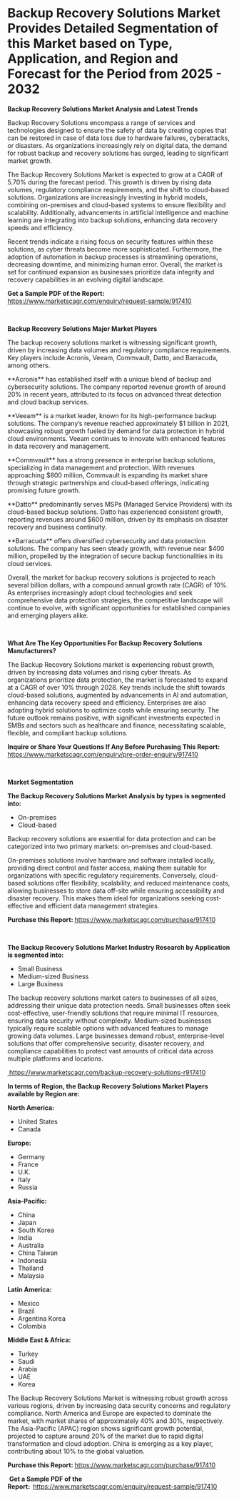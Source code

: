 <p><h1>Backup Recovery Solutions Market Provides Detailed Segmentation of this Market based on Type, Application, and Region and Forecast for the Period from 2025 - 2032</h1></p><p><strong>Backup Recovery Solutions Market Analysis and Latest Trends</strong></p>
<p><p>Backup Recovery Solutions encompass a range of services and technologies designed to ensure the safety of data by creating copies that can be restored in case of data loss due to hardware failures, cyberattacks, or disasters. As organizations increasingly rely on digital data, the demand for robust backup and recovery solutions has surged, leading to significant market growth.</p><p>The Backup Recovery Solutions Market is expected to grow at a CAGR of 5.70% during the forecast period. This growth is driven by rising data volumes, regulatory compliance requirements, and the shift to cloud-based solutions. Organizations are increasingly investing in hybrid models, combining on-premises and cloud-based systems to ensure flexibility and scalability. Additionally, advancements in artificial intelligence and machine learning are integrating into backup solutions, enhancing data recovery speeds and efficiency.</p><p>Recent trends indicate a rising focus on security features within these solutions, as cyber threats become more sophisticated. Furthermore, the adoption of automation in backup processes is streamlining operations, decreasing downtime, and minimizing human error. Overall, the market is set for continued expansion as businesses prioritize data integrity and recovery capabilities in an evolving digital landscape.</p></p>
<p><strong>Get a Sample PDF of the Report:&nbsp;</strong> <a href="https://www.marketscagr.com/enquiry/request-sample/917410?utm_campaign=2039&utm_medium=2&utm_source=Github&utm_content=ia&utm_term=16042025&utm_id=backup-recovery-solutions">https://www.marketscagr.com/enquiry/request-sample/917410</a></p>
<p>&nbsp;</p>
<p><strong>Backup Recovery Solutions Major Market Players</strong></p>
<p><p>The backup recovery solutions market is witnessing significant growth, driven by increasing data volumes and regulatory compliance requirements. Key players include Acronis, Veeam, Commvault, Datto, and Barracuda, among others.</p><p>**Acronis** has established itself with a unique blend of backup and cybersecurity solutions. The company reported revenue growth of around 20% in recent years, attributed to its focus on advanced threat detection and cloud backup services. </p><p>**Veeam** is a market leader, known for its high-performance backup solutions. The company’s revenue reached approximately $1 billion in 2021, showcasing robust growth fueled by demand for data protection in hybrid cloud environments. Veeam continues to innovate with enhanced features in data recovery and management.</p><p>**Commvault** has a strong presence in enterprise backup solutions, specializing in data management and protection. With revenues approaching $800 million, Commvault is expanding its market share through strategic partnerships and cloud-based offerings, indicating promising future growth.</p><p>**Datto** predominantly serves MSPs (Managed Service Providers) with its cloud-based backup solutions. Datto has experienced consistent growth, reporting revenues around $600 million, driven by its emphasis on disaster recovery and business continuity.</p><p>**Barracuda** offers diversified cybersecurity and data protection solutions. The company has seen steady growth, with revenue near $400 million, propelled by the integration of secure backup functionalities in its cloud services.</p><p>Overall, the market for backup recovery solutions is projected to reach several billion dollars, with a compound annual growth rate (CAGR) of 10%. As enterprises increasingly adopt cloud technologies and seek comprehensive data protection strategies, the competitive landscape will continue to evolve, with significant opportunities for established companies and emerging players alike.</p></p>
<p>&nbsp;</p>
<p><strong>What Are The Key Opportunities For Backup Recovery Solutions Manufacturers?</strong></p>
<p><p>The Backup Recovery Solutions market is experiencing robust growth, driven by increasing data volumes and rising cyber threats. As organizations prioritize data protection, the market is forecasted to expand at a CAGR of over 10% through 2028. Key trends include the shift towards cloud-based solutions, augmented by advancements in AI and automation, enhancing data recovery speed and efficiency. Enterprises are also adopting hybrid solutions to optimize costs while ensuring security. The future outlook remains positive, with significant investments expected in SMBs and sectors such as healthcare and finance, necessitating scalable, flexible, and compliant backup solutions.</p></p>
<p><strong>Inquire or Share Your Questions If Any Before Purchasing This Report:</strong> <a href="https://www.marketscagr.com/enquiry/pre-order-enquiry/917410?utm_campaign=2039&utm_medium=2&utm_source=Github&utm_content=ia&utm_term=16042025&utm_id=backup-recovery-solutions">https://www.marketscagr.com/enquiry/pre-order-enquiry/917410</a></p>
<p>&nbsp;</p>
<p><strong>Market Segmentation</strong></p>
<p><strong>The Backup Recovery Solutions Market Analysis by types is segmented into:</strong></p>
<p><ul><li>On-premises</li><li>Cloud-based</li></ul></p>
<p><p>Backup recovery solutions are essential for data protection and can be categorized into two primary markets: on-premises and cloud-based. </p><p>On-premises solutions involve hardware and software installed locally, providing direct control and faster access, making them suitable for organizations with specific regulatory requirements. Conversely, cloud-based solutions offer flexibility, scalability, and reduced maintenance costs, allowing businesses to store data off-site while ensuring accessibility and disaster recovery. This makes them ideal for organizations seeking cost-effective and efficient data management strategies.</p></p>
<p><strong>Purchase this Report:&nbsp;</strong><a href="https://www.marketscagr.com/purchase/917410?utm_campaign=2039&utm_medium=2&utm_source=Github&utm_content=ia&utm_term=16042025&utm_id=backup-recovery-solutions">https://www.marketscagr.com/purchase/917410</a></p>
<p>&nbsp;</p>
<p><strong>The Backup Recovery Solutions Market Industry Research by Application is segmented into:</strong></p>
<p><ul><li>Small Business</li><li>Medium-sized Business</li><li>Large Business</li></ul></p>
<p><p>The backup recovery solutions market caters to businesses of all sizes, addressing their unique data protection needs. Small businesses often seek cost-effective, user-friendly solutions that require minimal IT resources, ensuring data security without complexity. Medium-sized businesses typically require scalable options with advanced features to manage growing data volumes. Large businesses demand robust, enterprise-level solutions that offer comprehensive security, disaster recovery, and compliance capabilities to protect vast amounts of critical data across multiple platforms and locations.</p></p>
<p><a href="https://www.marketscagr.com/backup-recovery-solutions-r917410?utm_campaign=2039&utm_medium=2&utm_source=Github&utm_content=ia&utm_term=16042025&utm_id=backup-recovery-solutions">&nbsp;https://www.marketscagr.com/backup-recovery-solutions-r917410</a></p>
<p><strong>In terms of Region, the Backup Recovery Solutions Market Players available by Region are:</strong></p>
<p>
    <p> <strong> North America: </strong>
        <ul>
            <li>United States</li>
            <li>Canada</li>
        </ul>
        </p> 
    <p> <strong> Europe: </strong>
        <ul>
            <li>Germany</li>
            <li>France</li>
            <li>U.K.</li>
            <li>Italy</li>
            <li>Russia</li>
        </ul>
        </p> 
    <p> <strong> Asia-Pacific: </strong>
        <ul>
            <li>China</li>
            <li>Japan</li>
            <li>South Korea</li>
            <li>India</li>
            <li>Australia</li>
            <li>China Taiwan</li>
            <li>Indonesia</li>
            <li>Thailand</li>
            <li>Malaysia</li>
        </ul>
        </p> 
    <p> <strong> Latin America: </strong>
        <ul>
            <li>Mexico</li>
            <li>Brazil</li>
            <li>Argentina Korea</li>
            <li>Colombia</li>
        </ul>
        </p> 
    <p> <strong> Middle East & Africa: </strong>
        <ul>
            <li>Turkey</li>
            <li>Saudi</li>
            <li>Arabia</li>
            <li>UAE</li>
            <li>Korea</li>
        </ul>
    </p>
    </p>
<p><p>The Backup Recovery Solutions Market is witnessing robust growth across various regions, driven by increasing data security concerns and regulatory compliance. North America and Europe are expected to dominate the market, with market shares of approximately 40% and 30%, respectively. The Asia-Pacific (APAC) region shows significant growth potential, projected to capture around 20% of the market due to rapid digital transformation and cloud adoption. China is emerging as a key player, contributing about 10% to the global valuation.</p></p>
<p><strong>Purchase this Report: </strong><a href="https://www.marketscagr.com/purchase/917410?utm_campaign=2039&utm_medium=2&utm_source=Github&utm_content=ia&utm_term=16042025&utm_id=backup-recovery-solutions">https://www.marketscagr.com/purchase/917410</a></p>
<p>&nbsp;<strong>Get a Sample PDF of the Report:&nbsp;&nbsp;</strong><a href="https://www.marketscagr.com/enquiry/request-sample/917410?utm_campaign=2039&utm_medium=2&utm_source=Github&utm_content=ia&utm_term=16042025&utm_id=backup-recovery-solutions">https://www.marketscagr.com/enquiry/request-sample/917410</a></p>
<p><strong></strong></p>
<p><p></p><p></p><p></p></p>